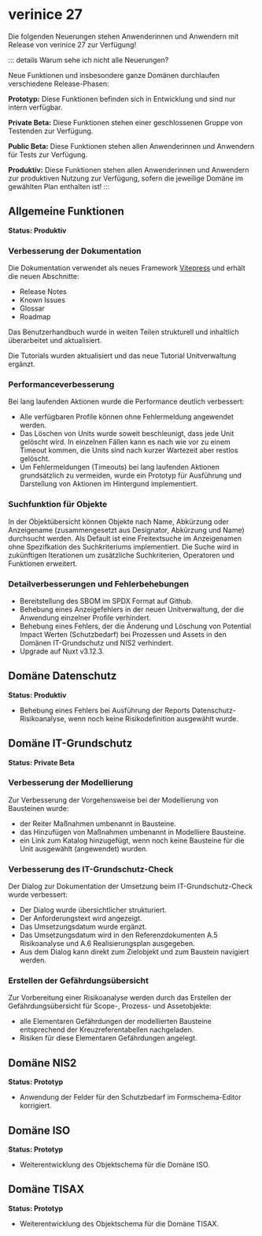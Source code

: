 <!-- © 2024 The Project Contributors - see AUTHORS.txt -->
# verinice 27

Die folgenden Neuerungen stehen Anwenderinnen und Anwendern mit Release von verinice 27 zur Verfügung!

::: details Warum sehe ich nicht alle Neuerungen?

Neue Funktionen und insbesondere ganze Domänen durchlaufen verschiedene Release-Phasen:

**Prototyp:** Diese Funktionen befinden sich in Entwicklung und sind nur intern verfügbar.

**Private Beta:** Diese Funktionen stehen einer geschlossenen Gruppe von Testenden zur Verfügung.

**Public Beta:** Diese Funktionen stehen allen Anwenderinnen und Anwendern für Tests zur Verfügung.

**Produktiv:** Diese Funktionen stehen allen Anwenderinnen und Anwendern zur produktiven Nutzung zur Verfügung, sofern die jeweilige Domäne im gewählten Plan enthalten ist!
:::

## Allgemeine Funktionen
**Status: Produktiv**

### Verbesserung der Dokumentation

Die Dokumentation verwendet als neues Framework [Vitepress](https://vitepress.dev/) und erhält die neuen Abschnitte:
- Release Notes
- Known Issues
- Glossar
- Roadmap

Das Benutzerhandbuch wurde in weiten Teilen strukturell und inhaltlich überarbeitet und aktualisiert.

Die Tutorials wurden aktualisiert und das neue Tutorial Unitverwaltung ergänzt.

### Performanceverbesserung

Bei lang laufenden Aktionen wurde die Performance deutlich verbessert:
- Alle verfügbaren Profile können ohne Fehlermeldung angewendet werden.
- Das Löschen von Units wurde soweit beschleunigt, dass jede Unit gelöscht wird. In einzelnen Fällen kann es nach wie vor zu einem Timeout kommen, die Units sind nach kurzer Wartezeit aber restlos gelöscht.
- Um Fehlermeldungen (Timeouts) bei lang laufenden Aktionen grundsätzlich zu vermeiden, wurde ein Prototyp für Ausführung und Darstellung von Aktionen im Hintergund implementiert.

### Suchfunktion für Objekte

In der Objektübersicht können Objekte nach Name, Abkürzung oder Anzeigename (zusammengesetzt aus Designator, Abkürzung und Name) durchsucht werden. Als Default ist eine Freitextsuche im Anzeigenamen ohne Spezifkation des Suchkriteriums implementiert.
Die Suche wird in zukünftigen Iterationen um zusätzliche Suchkriterien, Operatoren und Funktionen erweitert.

### Detailverbesserungen und Fehlerbehebungen

- Bereitstellung des SBOM im SPDX Format auf Github.
- Behebung eines Anzeigefehlers in der neuen Unitverwaltung, der die Anwendung einzelner Profile verhindert.
- Behebung eines Fehlers, der die Änderung und Löschung von Potential Impact Werten (Schutzbedarf) bei Prozessen und Assets in den Domänen IT-Grundschutz und NIS2 verhindert.
- Upgrade auf Nuxt v3.12.3.

## Domäne Datenschutz
**Status: Produktiv**

- Behebung eines Fehlers bei Ausführung der Reports Datenschutz-Risikoanalyse, wenn noch keine Risikodefinition ausgewählt wurde.

## Domäne IT-Grundschutz
**Status: Private Beta**

### Verbesserung der Modellierung

Zur Verbesserung der Vorgehensweise bei der Modellierung von Bausteinen wurde:
- der Reiter Maßnahmen umbenannt in Bausteine.
- das Hinzufügen von Maßnahmen umbenannt in Modelliere Bausteine.
- ein Link zum Katalog hinzugefügt, wenn noch keine Bausteine für die Unit ausgewählt (angewendet) wurden.

### Verbesserung des IT-Grundschutz-Check

Der Dialog zur Dokumentation der Umsetzung beim IT-Grundschutz-Check wurde verbessert:
- Der Dialog wurde übersichtlicher strukturiert.
- Der Anforderungstext wird angezeigt.
- Das Umsetzungsdatum wurde ergänzt.
- Das Umsetzungsdatum wird in den Referenzdokumenten A.5 Risikoanalyse und A.6 Realisierungsplan ausgegeben.
- Aus dem Dialog kann direkt zum Zielobjekt und zum Baustein navigiert werden.

### Erstellen der Gefährdungsübersicht

Zur Vorbereitung einer Risikoanalyse werden durch das Erstellen der Gefährdungsübersicht für Scope-, Prozess- und Assetobjekte:
- alle Elementaren Gefährdungen der modellierten Bausteine entsprechend der Kreuzreferentabellen nachgeladen.
- Risiken für diese Elementaren Gefährdungen angelegt.

## Domäne NIS2
**Status: Prototyp**

- Anwendung der Felder für den Schutzbedarf im Formschema-Editor korrigiert.

## Domäne ISO
**Status: Prototyp**

- Weiterentwicklung des Objektschema für die Domäne ISO.

## Domäne TISAX
**Status: Prototyp**

- Weiterentwicklung des Objektschema für die Domäne TISAX.
